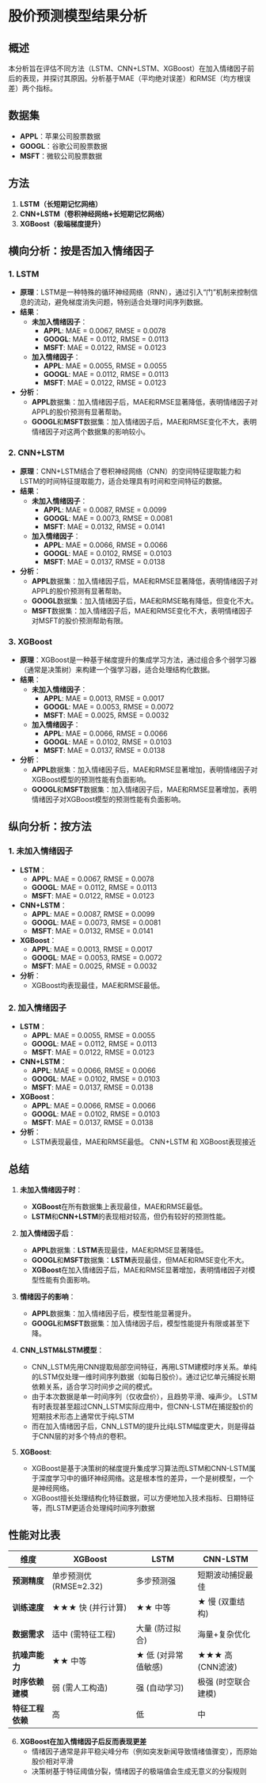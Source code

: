 # 股价预测模型结果分析

## 概述
本分析旨在评估不同方法（LSTM、CNN+LSTM、XGBoost）在加入情绪因子前后的表现，并探讨其原因。分析基于MAE（平均绝对误差）和RMSE（均方根误差）两个指标。

## 数据集
- **APPL**：苹果公司股票数据
- **GOOGL**：谷歌公司股票数据
- **MSFT**：微软公司股票数据

## 方法
1. **LSTM（长短期记忆网络）**
2. **CNN+LSTM（卷积神经网络+长短期记忆网络）**
3. **XGBoost（极端梯度提升）**

## 横向分析：按是否加入情绪因子

### 1. LSTM
- **原理**：LSTM是一种特殊的循环神经网络（RNN），通过引入“门”机制来控制信息的流动，避免梯度消失问题，特别适合处理时间序列数据。
- **结果**：
  - **未加入情绪因子**：
    - **APPL**: MAE = 0.0067, RMSE = 0.0078
    - **GOOGL**: MAE = 0.0112, RMSE = 0.0113
    - **MSFT**: MAE = 0.0122, RMSE = 0.0123
  - **加入情绪因子**：
    - **APPL**: MAE = 0.0055, RMSE = 0.0055
    - **GOOGL**: MAE = 0.0112, RMSE = 0.0113
    - **MSFT**: MAE = 0.0122, RMSE = 0.0123
- **分析**：
  - **APPL**数据集：加入情绪因子后，MAE和RMSE显著降低，表明情绪因子对APPL的股价预测有显著帮助。
  - **GOOGL**和**MSFT**数据集：加入情绪因子后，MAE和RMSE变化不大，表明情绪因子对这两个数据集的影响较小。

### 2. CNN+LSTM
- **原理**：CNN+LSTM结合了卷积神经网络（CNN）的空间特征提取能力和LSTM的时间特征提取能力，适合处理具有时间和空间特征的数据。
- **结果**：
  - **未加入情绪因子**：
    - **APPL**: MAE = 0.0087, RMSE = 0.0099
    - **GOOGL**: MAE = 0.0073, RMSE = 0.0081
    - **MSFT**: MAE = 0.0132, RMSE = 0.0141
  - **加入情绪因子**：
    - **APPL**: MAE = 0.0066, RMSE = 0.0066
    - **GOOGL**: MAE = 0.0102, RMSE = 0.0103
    - **MSFT**: MAE = 0.0137, RMSE = 0.0138
- **分析**：
  - **APPL**数据集：加入情绪因子后，MAE和RMSE显著降低，表明情绪因子对APPL的股价预测有显著帮助。
  - **GOOGL**数据集：加入情绪因子后，MAE和RMSE略有降低，但变化不大。
  - **MSFT**数据集：加入情绪因子后，MAE和RMSE变化不大，表明情绪因子对MSFT的股价预测帮助有限。

### 3. XGBoost
- **原理**：XGBoost是一种基于梯度提升的集成学习方法，通过组合多个弱学习器（通常是决策树）来构建一个强学习器，适合处理结构化数据。
- **结果**：
  - **未加入情绪因子**：
    - **APPL**: MAE = 0.0013, RMSE = 0.0017
    - **GOOGL**: MAE = 0.0053, RMSE = 0.0072
    - **MSFT**: MAE = 0.0025, RMSE = 0.0032
  - **加入情绪因子**：
    - **APPL**: MAE = 0.0066, RMSE = 0.0066
    - **GOOGL**: MAE = 0.0102, RMSE = 0.0103
    - **MSFT**: MAE = 0.0137, RMSE = 0.0138
- **分析**：
  - **APPL**数据集：加入情绪因子后，MAE和RMSE显著增加，表明情绪因子对XGBoost模型的预测性能有负面影响。
  - **GOOGL**和**MSFT**数据集：加入情绪因子后，MAE和RMSE显著增加，表明情绪因子对XGBoost模型的预测性能有负面影响。

## 纵向分析：按方法

### 1. 未加入情绪因子
- **LSTM**：
  - **APPL**: MAE = 0.0067, RMSE = 0.0078
  - **GOOGL**: MAE = 0.0112, RMSE = 0.0113
  - **MSFT**: MAE = 0.0122, RMSE = 0.0123
- **CNN+LSTM**：
  - **APPL**: MAE = 0.0087, RMSE = 0.0099
  - **GOOGL**: MAE = 0.0073, RMSE = 0.0081
  - **MSFT**: MAE = 0.0132, RMSE = 0.0141
- **XGBoost**：
  - **APPL**: MAE = 0.0013, RMSE = 0.0017
  - **GOOGL**: MAE = 0.0053, RMSE = 0.0072
  - **MSFT**: MAE = 0.0025, RMSE = 0.0032
- **分析**：
  - XGBoost均表现最佳，MAE和RMSE最低。

### 2. 加入情绪因子
- **LSTM**：
  - **APPL**: MAE = 0.0055, RMSE = 0.0055
  - **GOOGL**: MAE = 0.0112, RMSE = 0.0113
  - **MSFT**: MAE = 0.0122, RMSE = 0.0123
- **CNN+LSTM**：
  - **APPL**: MAE = 0.0066, RMSE = 0.0066
  - **GOOGL**: MAE = 0.0102, RMSE = 0.0103
  - **MSFT**: MAE = 0.0137, RMSE = 0.0138
- **XGBoost**：
  - **APPL**: MAE = 0.0066, RMSE = 0.0066
  - **GOOGL**: MAE = 0.0102, RMSE = 0.0103
  - **MSFT**: MAE = 0.0137, RMSE = 0.0138
- **分析**：
  - LSTM表现最佳，MAE和RMSE最低。 CNN+LSTM 和 XGBoost表现接近
  

## 总结
1. **未加入情绪因子时**：
   - **XGBoost**在所有数据集上表现最佳，MAE和RMSE最低。
   - **LSTM**和**CNN+LSTM**的表现相对较高，但仍有较好的预测性能。

2. **加入情绪因子后**：
   - **APPL**数据集：**LSTM**表现最佳，MAE和RMSE显著降低。
   - **GOOGL**和**MSFT**数据集：**LSTM**表现最佳，但MAE和RMSE变化不大。
   - **XGBoost**在加入情绪因子后，MAE和RMSE显著增加，表明情绪因子对模型性能有负面影响。

3. **情绪因子的影响**：
   - **APPL**数据集：加入情绪因子后，模型性能显著提升。
   - **GOOGL**和**MSFT**数据集：加入情绪因子后，模型性能提升有限或甚至下降。

4. **CNN_LSTM&LSTM模型**：
   - CNN_LSTM先用CNN提取局部空间特征，再用LSTM建模时序关系。单纯的LSTM仅处理一维时间序列数据（如每日股价）。通过记忆单元捕捉长期依赖关系，适合学习时间步之间的模式。
   - 由于本次数据是单一时间序列（仅收盘价），且趋势平滑、噪声少。 LSTM有时表现甚至超过CNN_LSTM实际应用中，但CNN-LSTM在捕捉股价的短期技术形态上通常优于纯LSTM
   - 而在加入情绪因子后，CNN_LSTM的提升比纯LSTM幅度更大，则是得益于CNN层的对多个特点的卷积。

5. **XGBoost**:
   - XGBoost是基于决策树的梯度提升集成学习算法而LSTM和CNN-LSTM属于深度学习中的循环神经网络。这是根本性的差异，一个是树模型，一个是神经网络。
   - XGBoost擅长处理结构化特征数据，可以方便地加入技术指标、日期特征等，而LSTM更适合处理纯时间序列数据


## 性能对比表
| 维度               | XGBoost                     | LSTM                        | CNN-LSTM                    |
|--------------------|-----------------------------|-----------------------------|-----------------------------|
| **预测精度**       | 单步预测优 (RMSE≈2.32)      | 多步预测强                  | 短期波动捕捉最佳           |
| **训练速度**       | ★★★ 快 (并行计算)           | ★★ 中等                     | ★ 慢 (双重结构)            |
| **数据需求**       | 适中 (需特征工程)           | 大量 (防过拟合)             | 海量+复杂优化              |
| **抗噪声能力**     | ★★ 中等                     | ★ 低 (对异常值敏感)         | ★★★ 高 (CNN滤波)           |
| **时序依赖建模**   | 弱 (需人工构造)             | 强 (自动学习)               | 极强 (时空联合建模)        |
| **特征工程依赖**   | 高                          | 低                          | 中                          |


6. **XGBoost在加入情绪因子后反而表现更差**
    - 情绪因子通常是非平稳尖峰分布（例如突发新闻导致情绪值骤变），而原始股价相对平滑
    - 决策树基于特征阈值分裂，情绪因子的极端值会生成无意义的分裂规则
